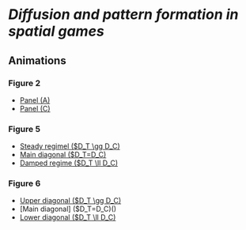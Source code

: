 # *Diffusion and pattern formation in spatial games*

## Animations

### Figure 2

- [Panel (A)](https://github.com/champagnealexandre/DiffusionPattern/blob/main/anims/fig2/MS20_anim_000003.gif)
- [Panel (C)](https://github.com/champagnealexandre/DiffusionPattern/blob/main/anims/fig2/MS20_anim_000009.gif)

### Figure 5

- [Steady regimel ($D_T \gg D_C)]()
- [Main diagonal ($D_T=D_C)](https://github.com/champagnealexandre/DiffusionPattern/blob/main/anims/fig5/MS02_DC%3D1e-04_DT%3D1e-04_animation.mp4)
- [Damped regime ($D_T \ll D_C)](https://github.com/champagnealexandre/DiffusionPattern/blob/main/anims/fig5/MS02_DC%3D1e-04_DT%3D1e-07_animation.mp4)

### Figure 6

- [Upper diagonal ($D_T \gg D_C)](https://github.com/champagnealexandre/DiffusionPattern/blob/main/anims/fig6/MS28_anim_000028.gif)
- [Main diagonal] ($D_T=D_C)()
- [Lower diagonal ($D_T \ll D_C)](https://github.com/champagnealexandre/DiffusionPattern/blob/main/anims/fig6/MS28_anim_000082.gif)
